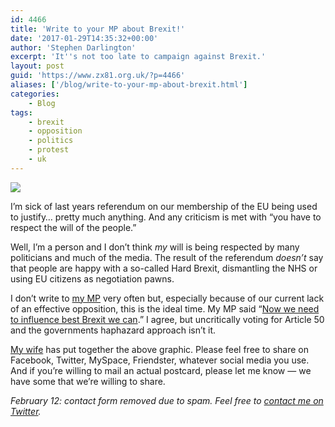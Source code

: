 ```yaml
---
id: 4466
title: 'Write to your MP about Brexit!'
date: '2017-01-29T14:35:32+00:00'
author: 'Stephen Darlington'
excerpt: 'It''s not too late to campaign against Brexit.'
layout: post
guid: 'https://www.zx81.org.uk/?p=4466'
aliases: ['/blog/write-to-your-mp-about-brexit.html']
categories:
    - Blog
tags:
    - brexit
    - opposition
    - politics
    - protest
    - uk
---
```


[![](https://i0.wp.com/www.zx81.org.uk/wp-content/uploads/2017/01/C26uzFVXEAAA2A2.jpg-large.jpeg?resize=474%2C334&ssl=1)](https://i0.wp.com/www.zx81.org.uk/wp-content/uploads/2017/01/C26uzFVXEAAA2A2.jpg-large.jpeg?ssl=1)

I’m sick of last years referendum on our membership of the EU being used to justify… pretty much anything. And any criticism is met with “you have to respect the will of the people.”

Well, I’m a person and I don’t think *my* will is being respected by many politicians and much of the media. The result of the referendum *doesn’t* say that people are happy with a so-called Hard Brexit, dismantling the NHS or using EU citizens as negotiation pawns.

I don’t write to [my MP](http://www.siobhainmcdonagh.org.uk) very often but, especially because of our current lack of an effective opposition, this is the ideal time. My MP said “[Now we need to influence best Brexit we can](https://twitter.com/siobhain_mp/status/807133479574130688).” I agree, but uncritically voting for Article 50 and the governments haphazard approach isn’t it.

[My wife](https://twitter.com/brandarling) has put together the above graphic. Please feel free to share on Facebook, Twitter, MySpace, Friendster, whatever social media you use. And if you’re willing to mail an actual postcard, please let me know — we have some that we’re willing to share.

*February 12: contact form removed due to spam. Feel free to [contact me on Twitter](https://twitter.com/sdarlington).*